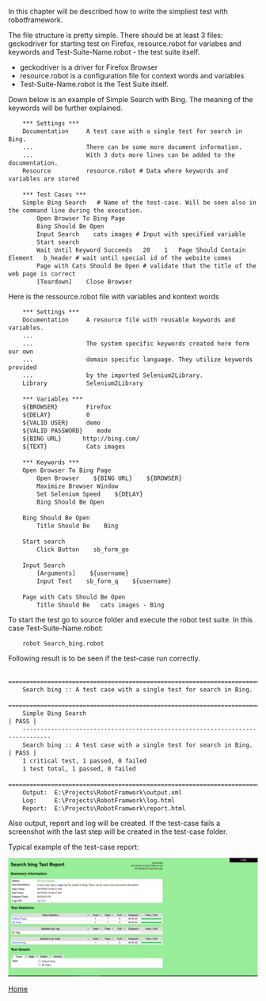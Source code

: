 In this chapter will be described how to write the simpliest test with robotframework.

The file structure is pretty simple. There should be at least 3 files: geckodriver for starting test on Firefox, resource.robot for variabes and keywords and Test-Suite-Name.robot - the test suite itself.

- geckodriver is a driver for Firefox Browser
- resource.robot is a configuration file for context words and variables
- Test-Suite-Name.robot is the Test Suite itself.

Down below is an example of Simple Search with Bing. The meaning of the keywords will be further explained.

        *** Settings ***
        Documentation     A test case with a single test for search in Bing.
        ...               There can be some more document information.
        ...               With 3 dots more lines can be added to the documentation.
        Resource          resource.robot # Data where keywords and variables are stored

        *** Test Cases ***
        Simple Bing Search   # Name of the test-case. Will be seen also in the command line during the execution.
            Open Browser To Bing Page
            Bing Should Be Open
            Input Search    cats images # Input with specified variable
            Start search
            Wait Until Keyword Succeeds   20    1   Page Should Contain Element   b_header # wait until special id of the website comes
            Page with Cats Should Be Open # validate that the title of the web page is correct
            [Teardown]    Close Browser

Here is the ressource.robot file with variables and kontext words

        *** Settings ***
        Documentation     A resource file with reusable keywords and variables.
        ...
        ...               The system specific keywords created here form our own
        ...               domain specific language. They utilize keywords provided
        ...               by the imported Selenium2Library.
        Library           Selenium2Library

        *** Variables ***
        ${BROWSER}        Firefox
        ${DELAY}          0
        ${VALID USER}     demo
        ${VALID PASSWORD}    mode
        ${BING URL}      http://bing.com/
        ${TEXT}           Cats images

        *** Keywords ***
        Open Browser To Bing Page
            Open Browser    ${BING URL}    ${BROWSER}
            Maximize Browser Window
            Set Selenium Speed    ${DELAY}
            Bing Should Be Open

        Bing Should Be Open
            Title Should Be    Bing

        Start search
            Click Button    sb_form_go

        Input Search
            [Arguments]    ${username}
            Input Text    sb_form_q    ${username}

        Page with Cats Should Be Open
            Title Should Be   cats images - Bing

To start the test go to source folder and execute the robot test suite. In this case Test-Suite-Name.robot:

        robot Search_bing.robot

Following result is to be seen if the test-case run correctly.

        ==============================================================================
        Search bing :: A test case with a single test for search in Bing.
        ==============================================================================
        Simple Bing Search                                                    | PASS |
        ------------------------------------------------------------------------------
        Search bing :: A test case with a single test for search in Bing.     | PASS |
        1 critical test, 1 passed, 0 failed
        1 test total, 1 passed, 0 failed
        ==============================================================================
        Output:  E:\Projects\RobotFramwork\output.xml
        Log:     E:\Projects\RobotFramwork\log.html
        Report:  E:\Projects\RobotFramwork\report.html

Also output, report and log will be created. If the test-case fails a screenshot with the last step will be created in the test-case folder.

Typical example of the test-case report:

![](/images/report.png)

[Home](https://illuminatt.github.io)
